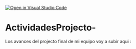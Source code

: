 [![Open in Visual Studio Code](https://classroom.github.com/assets/open-in-vscode-c66648af7eb3fe8bc4f294546bfd86ef473780cde1dea487d3c4ff354943c9ae.svg)](https://classroom.github.com/online_ide?assignment_repo_id=8461089&assignment_repo_type=AssignmentRepo)
# ActividadesProjecto-
Los avances del projecto final de mi equipo voy a subir aqui : 
